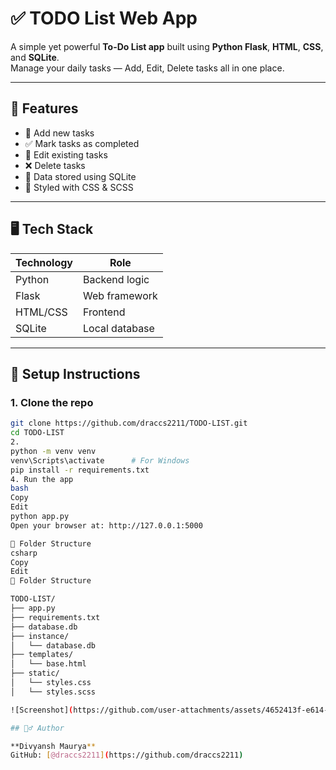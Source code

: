 # ✅ TODO List Web App

A simple yet powerful **To-Do List app** built using **Python Flask**, **HTML**, **CSS**, and **SQLite**.  
Manage your daily tasks — Add, Edit, Delete tasks all in one place.

---

## 🚀 Features

- 📝 Add new tasks
- ✅ Mark tasks as completed
- 🔁 Edit existing tasks
- ❌ Delete tasks
- 💾 Data stored using SQLite
- 🎨 Styled with CSS & SCSS

---

## 🖥️ Tech Stack

| Technology | Role           |
|------------|----------------|
| Python     | Backend logic  |
| Flask      | Web framework  |
| HTML/CSS   | Frontend       |
| SQLite     | Local database |

---

## 🧪 Setup Instructions

### 1. Clone the repo

```bash
git clone https://github.com/draccs2211/TODO-LIST.git
cd TODO-LIST
2.
python -m venv venv
venv\Scripts\activate      # For Windows
pip install -r requirements.txt
4. Run the app
bash
Copy
Edit
python app.py
Open your browser at: http://127.0.0.1:5000

📂 Folder Structure
csharp
Copy
Edit
📂 Folder Structure

TODO-LIST/
├── app.py
├── requirements.txt
├── database.db
├── instance/
│   └── database.db
├── templates/
│   └── base.html
├── static/
│   └── styles.css
│   └── styles.scss

![Screenshot](https://github.com/user-attachments/assets/4652413f-e614-485c-9c4a-f3f6c2e9fffd)

## 🙋‍♂️ Author

**Divyansh Maurya**  
GitHub: [@draccs2211](https://github.com/draccs2211)


